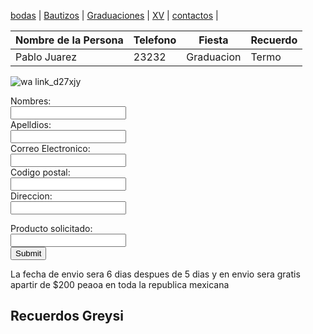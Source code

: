 [bodas](./bodas.md) | [Bautizos](./bautizos.md) | [Graduaciones](./graduaciones.md) | [XV](./xv.md) | [contactos](./contactos.md) |

| Nombre de la Persona | Telefono | Fiesta | Recuerdo | 
| --- | --- | --- | --- |
| Pablo Juarez | 23232 | Graduacion | Termo |

![wa link_d27xjy](https://user-images.githubusercontent.com/100456385/158891318-095b4408-fc0e-4f06-b19b-0f928187ad29.png)


<form action="/action_page.php">
  <label for="name">Nombres:</label><br>
  <input type="text" id="name" name="name" valve="Tus nombres"><br>
  <label for="lname">Apelldios:</label><br>
  <input type="text" id="lname" name="lname" valve="Apelldios"><br>
  <label for="name">Correo Electronico:</label><br>
  <input type="text" id="name" name="name" valve="Pon tu correo"><br>
  <label for="name">Codigo postal:</label><br>
  <input type="text" id="name" name="name" valve="Pon tu codigo postal"><br>
  <label for="name">Direccion:</label><br>
  <input type="text" id="name" name="name" valve=" Numero"><br>
  
  <label for="name">Producto solicitado:</label><br>
  <input type="text" id="name" name="name" valve="Producto solicitado"><br>
  <input type="submit" value="Submit">
  </form>
  
La fecha de envio sera 6 dias despues de 5 dias y en envio sera gratis apartir de $200 peaoa en toda la republica mexicana 

  ## Recuerdos Greysi
